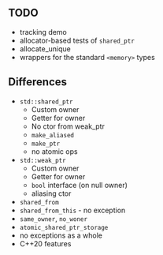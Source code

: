 ## TODO

* tracking demo
* allocator-based tests of `shared_ptr`
* allocate_unique
* wrappers for the standard `<memory>` types

## Differences

* `std::shared_ptr`
    * Custom owner
    * Getter for owner
    * No ctor from weak_ptr
    * `make_aliased`
    * `make_ptr`
    * no atomic ops
* `std::weak_ptr`
    * Custom owner
    * Getter for owner
    * `bool` interface (on null owner)
    * aliasing ctor
* `shared_from`
* `shared_from_this` - no exception
* `same_owner`, `no_woner`
* `atomic_shared_ptr_storage`
* no exceptions as a whole
* C++20 features

